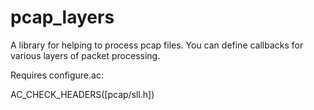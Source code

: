 pcap_layers
===========

A library for helping to process pcap files.  You can define callbacks for various layers of packet processing.

Requires configure.ac:

  AC_CHECK_HEADERS([pcap/sll.h])
